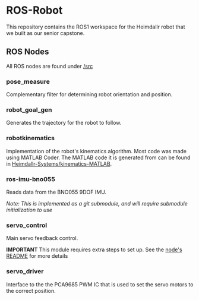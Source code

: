# ROS-Robot

This repository contains the ROS1 workspace for the Heimdallr robot that we built as our senior capstone.


## ROS Nodes

All ROS nodes are found under [/src](/src)

### pose_measure

Complementary filter for determining robot orientation and position. 

### robot_goal_gen

Generates the trajectory for the robot to follow. 

### robotkinematics

Implementation of the robot's kinematics algorithm. Most code was made using MATLAB Coder. The MATLAB code 
it is generated from can be found in [Heimdallr-Systems/kinematics-MATLAB](https://github.com/Heimdallr-Systems/kinematics-MATLAB/). 

### ros-imu-bno055

Reads data from the BNO055 9DOF IMU. 

_Note: This is implemented as a git submodule, and will require submodule initialization to use_

### servo_control

Main servo feedback control. 

**IMPORTANT** This module requires extra steps to set up. See the [node's README](/src/servo_control/README.md) for more details

### servo_driver

Interface to the the PCA9685 PWM IC that is used to set the servo motors to the correct position. 

